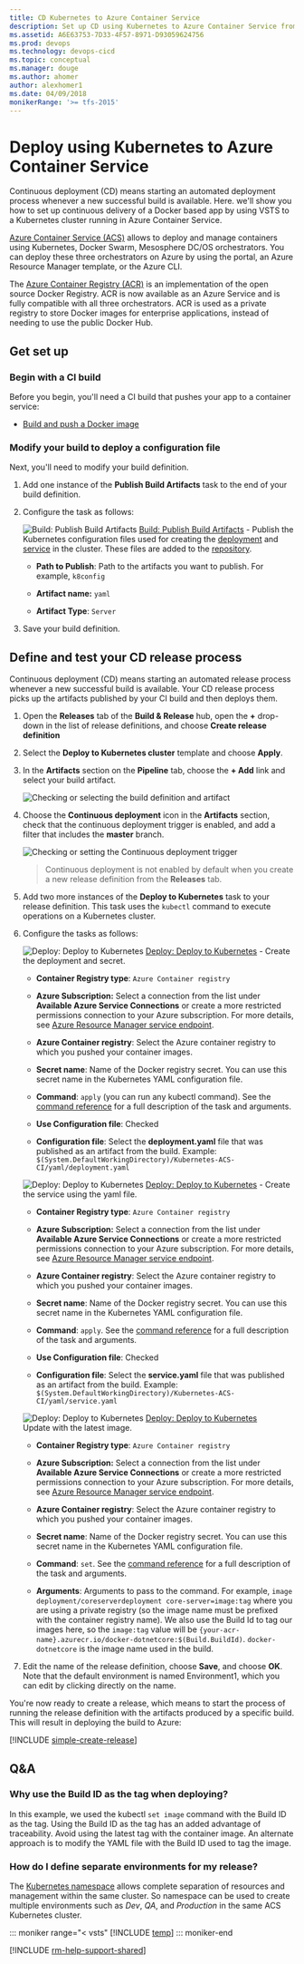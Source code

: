 ```yaml
---
title: CD Kubernetes to Azure Container Service
description: Set up CD using Kubernetes to Azure Container Service from Release Management in VSTS or TFS
ms.assetid: A6E63753-7D33-4F57-8971-D93059624756
ms.prod: devops
ms.technology: devops-cicd
ms.topic: conceptual
ms.manager: douge
ms.author: ahomer
author: alexhomer1
ms.date: 04/09/2018
monikerRange: '>= tfs-2015'
---
```


# Deploy using Kubernetes to Azure Container Service

Continuous deployment (CD) means starting an automated deployment process whenever a new successful build is available.
Here. we'll show you how to set up continuous delivery of a Docker based app by using VSTS
to a Kubernetes cluster running in Azure Container Service.

[Azure Container Service (ACS)](https://azure.microsoft.com/services/container-service/) allows to deploy and
manage containers using Kubernetes, Docker Swarm, Mesosphere DC/OS orchestrators. You can deploy these three orchestrators
on Azure by using the portal, an Azure Resource Manager template, or the Azure CLI.

The [Azure Container Registry (ACR)](https://azure.microsoft.com/services/container-registry/) is an implementation of the
open source Docker Registry. ACR is now available as an Azure Service and is fully compatible with all three orchestrators.
ACR is used as a private registry to store Docker images for enterprise applications, instead of needing to use the public Docker Hub.

## Get set up

### Begin with a CI build

Before you begin, you'll need a CI build that pushes your app to a container service:

* [Build and push a Docker image](../../containers/build.md)

### Modify your build to deploy a configuration file

Next, you'll need to modify your build definition.

1. Add one instance of the **Publish Build Artifacts** task to the end of your build definition.

1. Configure the task as follows:

   ![Build: Publish Build Artifacts](../../../tasks/build/_img/publish-build-artifacts.png) [Build: Publish Build Artifacts](../../../tasks/deploy/deploy-to-kubernetes.md) - Publish the Kubernetes configuration files used for creating the [deployment](https://kubernetes.io/docs/concepts/workloads/controllers/deployment/) and [service](https://kubernetes.io/docs/concepts/services-networking/service/) in the cluster. These files are added to the [repository](https://github.com/azooinmyluggage/k8s-docker-core/tree/master/k8config).
   
   - **Path to Publish**: Path to the artifacts you want to publish. For example, `k8config`
   
   - **Artifact name:** `yaml`
   
   - **Artifact Type**: `Server` <p />

1. Save your build definition.

<h2 id="cd">Define and test your CD release process</h2>

Continuous deployment (CD) means starting an automated release process whenever a new successful build is available.
Your CD release process picks up the artifacts published by your CI build and then deploys them.

1. Open the **Releases** tab of the **Build &amp; Release** hub, open the **+** drop-down
   in the list of release definitions, and choose **Create release definition** 

1. Select the **Deploy to Kubernetes cluster** template and choose **Apply**.

1. In the **Artifacts** section on the **Pipeline** tab, choose the **+ Add** link and select your build artifact.

   ![Checking or selecting the build definition and artifact](../../_shared/_img/confirm-or-add-artifact.png)

1. Choose the **Continuous deployment** icon in the **Artifacts** section, check that the
   continuous deployment trigger is enabled, and add a filter that includes the **master** branch.

   ![Checking or setting the Continuous deployment trigger](../../_shared/_img/confirm-or-set-cd-trigger.png)

   > Continuous deployment is not enabled by default when you create a new release definition from the **Releases** tab.

1. Add two more instances of the **Deploy to Kubernetes** task to your release definition.
   This task uses the `kubectl` command to execute operations on a Kubernetes cluster.

1. Configure the tasks as follows:

   ![Deploy: Deploy to Kubernetes](../../../tasks/deploy/_img/kubernetes-icon.png) [Deploy: Deploy to Kubernetes](../../../tasks/deploy/deploy-to-kubernetes.md) - Create the deployment and secret.
   
   - **Container Registry type**: `Azure Container registry`
   
   - **Azure Subscription:** Select a connection from the list under **Available Azure Service Connections** or create a more restricted permissions connection to your Azure subscription. For more details, see [Azure Resource Manager service endpoint](../../../concepts/library/service-endpoints.md#sep-azure-rm).
   
   - **Azure Container registry**: Select the Azure container registry to which you pushed your container images.
   
   - **Secret name**: Name of the Docker registry secret. You can use this secret name in the Kubernetes YAML configuration file.
   
   - **Command**: `apply` (you can run any kubectl command). See the [command reference](https://kubernetes.io/docs/reference/generated/kubectl/kubectl-commands) for a full description of the task and arguments. 
   
   - **Use Configuration file**: Checked
   
   - **Configuration file**: Select the **deployment.yaml** file that was published as an artifact from the build. Example: `$(System.DefaultWorkingDirectory)/Kubernetes-ACS-CI/yaml/deployment.yaml`<p />
   
   ![Deploy: Deploy to Kubernetes](../../../tasks/deploy/_img/kubernetes-icon.png) [Deploy: Deploy to Kubernetes](../../../tasks/deploy/deploy-to-kubernetes.md) - Create the service using the yaml file.
   
   - **Container Registry type**: `Azure Container registry`
   
   - **Azure Subscription:** Select a connection from the list under **Available Azure Service Connections** or create a more restricted permissions connection to your Azure subscription. For more details, see [Azure Resource Manager service endpoint](../../../concepts/library/service-endpoints.md#sep-azure-rm).
   
   - **Azure Container registry**: Select the Azure container registry to which you pushed your container images.
   
   - **Secret name**: Name of the Docker registry secret. You can use this secret name in the Kubernetes YAML configuration file.
   
   - **Command**: `apply`. See the [command reference](https://kubernetes.io/docs/reference/generated/kubectl/kubectl-commands) for a full description of the task and arguments. 
   
   - **Use Configuration file**: Checked
   
   - **Configuration file**: Select the **service.yaml** file that was published as an artifact from the build. Example: `$(System.DefaultWorkingDirectory)/Kubernetes-ACS-CI/yaml/service.yaml`<p />
   
   ![Deploy: Deploy to Kubernetes](../../../tasks/deploy/_img/kubernetes-icon.png) [Deploy: Deploy to Kubernetes](../../../tasks/deploy/deploy-to-kubernetes.md)<br/>Update with the latest image.
   
   - **Container Registry type**: `Azure Container registry`
   
   - **Azure Subscription:** Select a connection from the list under **Available Azure Service Connections** or create a more restricted permissions connection to your Azure subscription. For more details, see [Azure Resource Manager service endpoint](../../../concepts/library/service-endpoints.md#sep-azure-rm).
   
   - **Azure Container registry**: Select the Azure container registry to which you pushed your container images.
   
   - **Secret name**: Name of the Docker registry secret. You can use this secret name in the Kubernetes YAML configuration file.
   
   - **Command**: `set`. See the [command reference](https://kubernetes.io/docs/reference/generated/kubectl/kubectl-commands) for a full description of the task and arguments. 
   
   - **Arguments**: Arguments to pass to the command. For example, `image deployment/coreserverdeployment core-server=image:tag` where you are using a private registry (so the image name must be prefixed with the container registry name). We also use the Build Id to tag our images here, so the `image:tag` value will be `{your-acr-name}.azurecr.io/docker-dotnetcore:$(Build.BuildId)`. `docker-dotnetcore` is the image name used in the build.<p />

1. Edit the name of the release definition, choose **Save**, and choose **OK**.
   Note that the default environment is named Environment1, which you can edit by clicking directly on the name.

You're now ready to create a release, which means to start the process of running the release definition with the artifacts produced by a specific build. This will result in deploying the build to Azure:

[!INCLUDE [simple-create-release](../../_shared/simple-create-release.md)]

## Q&A

<!-- BEGINSECTION class="md-qanda" -->

### Why use the Build ID as the tag when deploying?

In this example, we used the kubectl `set image` command with the Build ID as the tag.
Using the Build ID as the tag has an added advantage of traceability. Avoid using the
latest tag with the container image. An alternate approach is to modify the YAML
file with the Build ID used to tag the image.

### How do I define separate environments for my release?

The [Kubernetes namespace](https://kubernetes.io/docs/concepts/overview/working-with-objects/namespaces/)
allows complete separation of resources and management within the same cluster. So namespace can be used
to create multiple environments such as *Dev*, *QA*, and *Production* in the same ACS Kubernetes cluster.

::: moniker range="< vsts"
[!INCLUDE [temp](../../../_shared/qa-versions.md)]
::: moniker-end

<!-- ENDSECTION -->

[!INCLUDE [rm-help-support-shared](../../../_shared/rm-help-support-shared.md)]
